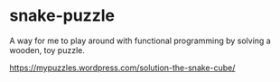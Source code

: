 # snake-puzzle

A way for me to play around with functional programming by solving 
a wooden, toy puzzle.

https://mypuzzles.wordpress.com/solution-the-snake-cube/
